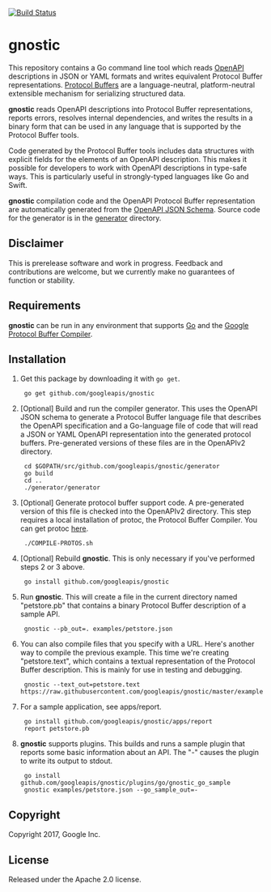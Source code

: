 [![Build Status](https://travis-ci.org/googleapis/gnostic.svg?branch=master)](https://travis-ci.org/googleapis/gnostic)

# gnostic

This repository contains a Go command line tool which reads 
[OpenAPI](https://github.com/OAI/OpenAPI-Specification) 
descriptions in JSON or YAML formats and writes
equivalent Protocol Buffer representations. 
[Protocol Buffers](https://developers.google.com/protocol-buffers/)
are a language-neutral, platform-neutral extensible mechanism 
for serializing structured data.

**gnostic** reads OpenAPI descriptions into 
Protocol Buffer representations, reports errors,
resolves internal dependencies, and writes the results 
in a binary form that can be used in any language that is 
supported by the Protocol Buffer tools.

Code generated by the Protocol Buffer tools includes data
structures with explicit fields for the elements of an OpenAPI
description. This makes it possible for developers to work
with OpenAPI descriptions in type-safe ways. This is 
particularly useful in strongly-typed languages like
Go and Swift.

**gnostic** compilation code and the OpenAPI Protocol Buffer
representation are automatically generated from the 
[OpenAPI JSON Schema](https://github.com/OAI/OpenAPI-Specification/blob/master/schemas/v2.0/schema.json).
Source code for the generator is in the [generator](generator) directory.

## Disclaimer

This is prerelease software and work in progress. Feedback and
contributions are welcome, but we currently make no guarantees of
function or stability.

## Requirements

**gnostic** can be run in any environment that supports [Go](http://golang.org)
and the [Google Protocol Buffer Compiler](https://github.com/google/protobuf).

## Installation

1. Get this package by downloading it with `go get`.

        go get github.com/googleapis/gnostic
  
2. [Optional] Build and run the compiler generator. 
This uses the OpenAPI JSON schema to generate a Protocol Buffer language file 
that describes the OpenAPI specification and a Go-language file of code that 
will read a JSON or YAML OpenAPI representation into the generated protocol 
buffers. Pre-generated versions of these files are in the OpenAPIv2 directory.

        cd $GOPATH/src/github.com/googleapis/gnostic/generator
        go build
        cd ..
        ./generator/generator

3. [Optional] Generate protocol buffer support code. 
A pre-generated version of this file is checked into the OpenAPIv2 directory.
This step requires a local installation of protoc, the Protocol Buffer Compiler.
You can get protoc [here](https://github.com/google/protobuf).

        ./COMPILE-PROTOS.sh

4. [Optional] Rebuild **gnostic**. This is only necessary if you've performed steps
2 or 3 above.

        go install github.com/googleapis/gnostic

5. Run **gnostic**. This will create a file in the current directory named "petstore.pb" that contains a binary
Protocol Buffer description of a sample API.

        gnostic --pb_out=. examples/petstore.json

6. You can also compile files that you specify with a URL. Here's another way to compile the previous 
example. This time we're creating "petstore.text", which contains a textual representation of the
Protocol Buffer description. This is mainly for use in testing and debugging.

        gnostic --text_out=petstore.text https://raw.githubusercontent.com/googleapis/gnostic/master/examples/petstore.json

7. For a sample application, see apps/report.

        go install github.com/googleapis/gnostic/apps/report
        report petstore.pb

8. **gnostic** supports plugins. This builds and runs a sample plugin
that reports some basic information about an API. The "-" causes the plugin to 
write its output to stdout.

        go install github.com/googleapis/gnostic/plugins/go/gnostic_go_sample
        gnostic examples/petstore.json --go_sample_out=-

## Copyright

Copyright 2017, Google Inc.

## License

Released under the Apache 2.0 license.

